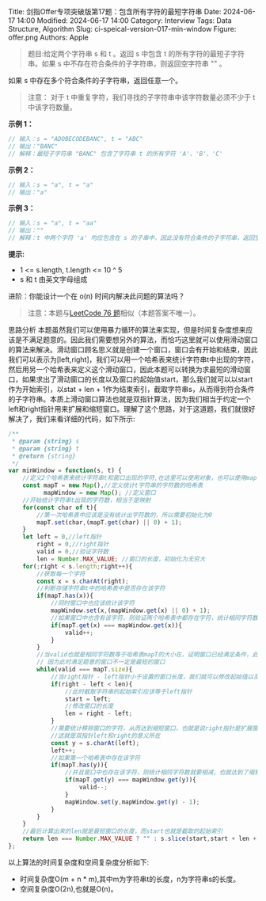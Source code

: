 Title: 剑指Offer专项突破版第17题：包含所有字符的最短字符串
Date: 2024-06-17 14:00
Modified: 2024-06-17 14:00
Category: Interview
Tags: Data Structure, Algorithm
Slug: ci-speical-version-017-min-window
Figure: offer.png
Authors: Apple

> 题目:给定两个字符串 s 和 t 。返回 s 中包含 t 的所有字符的最短子字符串。如果 s 中不存在符合条件的子字符串，则返回空字符串 "" 。

如果 s 中存在多个符合条件的子字符串，返回任意一个。

> 注意： 对于 t 中重复字符，我们寻找的子字符串中该字符数量必须不少于 t 中该字符数量。

**示例 1：**

```javascript
// 输入：s = "ADOBECODEBANC", t = "ABC"
// 输出："BANC" 
// 解释：最短子字符串 "BANC" 包含了字符串 t 的所有字符 'A'、'B'、'C'
```

**示例 2：**

```javascript
// 输入：s = "a", t = "a"
// 输出："a"
```

**示例 3：**

```javascript
// 输入：s = "a", t = "aa"
// 输出：""
// 解释：t 中两个字符 'a' 均应包含在 s 的子串中，因此没有符合条件的子字符串，返回空字符串。
```

**提示:**

- 1 <= s.length, t.length <= 10 ^ 5
- s 和 t 由英文字母组成

进阶：你能设计一个在 o(n) 时间内解决此问题的算法吗？

> 注意：本题与[LeetCode 76 题](https://leetcode.cn/problems/minimum-window-substring/description/)相似（本题答案不唯一）。

思路分析
本题虽然我们可以使用暴力循环的算法来实现，但是时间复杂度想来应该是不满足题意的。因此我们需要想另外的算法，而恰巧这里就可以使用滑动窗口的算法来解决。滑动窗口顾名思义就是创建一个窗口，窗口会有开始和结束，因此我们可以表示为[left,right]，我们可以用一个哈希表来统计字符串t中出现的字符，然后用另一个哈希表来定义这个滑动窗口，因此本题可以转换为求最短的滑动窗口，如果求出了滑动窗口的长度以及窗口的起始值start，那么我们就可以以start作为开始索引，以stat + len + 1作为结束索引，截取字符串s，从而得到符合条件的子字符串。本质上滑动窗口算法也就是双指针算法，因为我们相当于约定一个left和right指针用来扩展和缩短窗口。理解了这个思路，对于这道题，我们就很好解决了，我们来看详细的代码，如下所示:

```javascript
/**
 * @param {string} s
 * @param {string} t
 * @return {string}
 */
var minWindow = function(s, t) {
    //定义2个哈希表来统计字符串t和窗口出现的字符,在这里可以使用对象，也可以使用map，为了节省空间，我们可以使用map数据结构
    const mapT = new Map(),//定义统计t字符串的字符数的哈希表
          mapWindow = new Map(); //定义窗口
    //开始统计字符串t出现的字符数，相当于是映射
    for(const char of t){
        //第一次哈希表中应该是没有统计出字符数的，所以需要初始化为0
        mapT.set(char,(mapT.get(char) || 0) + 1);
    }
    let left = 0,//left指针
        right = 0,//right指针
        valid = 0,//验证字符数
        len = Number.MAX_VALUE; //窗口的长度，初始化为无穷大
    for(;right < s.length;right++){
        //获取每一个字符
        const x = s.charAt(right);
        //判断存储字符串t中的哈希表中是否存在该字符
        if(mapT.has(x)){
            //同时窗口中也应该统计该字符
            mapWindow.set(x,(mapWindow.get(x) || 0) + 1);
            //如果窗口中也含有该字符，则验证两个哈希表中都存在字符，统计相同字符数valid = valid + 1,即valid++
            if(mapT.get(x) === mapWindow.get(x)){
                valid++;
            }
        }
        //当valid也就是相同字符数等于哈希表mapT的大小在，证明窗口已经满足条件，此时需要开始考虑缩短窗口了，
        // 因为此时满足题意的窗口不一定是最短的窗口
        while(valid === mapT.size){
            //当right指针 - left指针小于设置的窗口长度，我们就可以修改起始值以及窗口长度
            if(right - left < len){
                //此时截取字符串的起始索引应该等于left指针
                start = left;
                //修改窗口的长度
                len = right - left;
            }
            //需要统计移除窗口的字符，从而达到缩短窗口，也就是说right指针是扩展窗口，而left指针就是缩短窗口
            //这就是双指针left和right的意义所在
            const y = s.charAt(left);
            left++;
            //如果第一个哈希表中存在该字符
            if(mapT.has(y)){
                //并且窗口中也存在该字符，则统计相同字符数就要相减，也就达到了缩短窗口的目的
                if(mapT.get(y) === mapWindow.get(y)){
                    valid--;
                }
                mapWindow.set(y,mapWindow.get(y) - 1);
            }
        }
    }
    //最后计算出来的len就是最短窗口的长度，而start也就是截取的起始索引
    return len === Number.MAX_VALUE ? "" : s.slice(start,start + len + 1);
};
```

以上算法的时间复杂度和空间复杂度分析如下:

- 时间复杂度O(m + n * m),其中m为字符串t的长度，n为字符串s的长度。
- 空间复杂度O(2n),也就是O(n)。